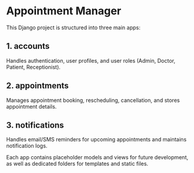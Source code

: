 # Appointment Manager

This Django project is structured into three main apps:

## 1. accounts
Handles authentication, user profiles, and user roles (Admin, Doctor, Patient, Receptionist).

## 2. appointments
Manages appointment booking, rescheduling, cancellation, and stores appointment details.

## 3. notifications
Handles email/SMS reminders for upcoming appointments and maintains notification logs.

Each app contains placeholder models and views for future development, as well as dedicated folders for templates and static files.

